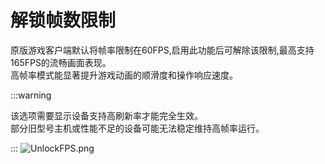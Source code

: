 # 解锁帧数限制

原版游戏客户端默认将帧率限制在60FPS,启用此功能后可解除该限制,最高支持165FPS的流畅画面表现。\
高帧率模式能显著提升游戏动画的顺滑度和操作响应速度。

:::warning

该选项需要显示设备支持高刷新率才能完全生效。\
部分旧型号主机或性能不足的设备可能无法稳定维持高帧率运行。

:::
![UnlockFPS.png](/img/UnlockFPS.png)